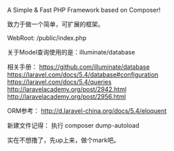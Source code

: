 A Simple & Fast PHP Framework based on Composer!

致力于做一个简单，可扩展的框架。

WebRoot: /public/index.php

关于Model查询使用的是：illuminate/database

相关手册：
https://github.com/illuminate/database
https://laravel.com/docs/5.4/database#configuration
https://laravel.com/docs/5.4/queries
http://laravelacademy.org/post/2942.html
http://laravelacademy.org/post/2956.html

ORM参考：
http://d.laravel-china.org/docs/5.4/eloquent

新建文件记得：
执行 composer dump-autoload

实在不想撸了，先up上来，做个mark吧。
